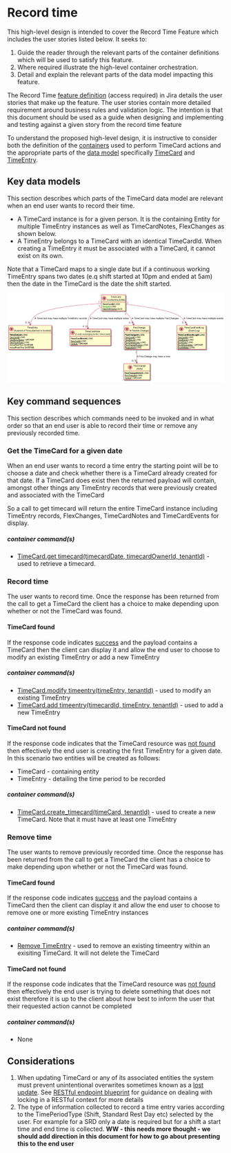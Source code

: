 

# Record time

This high-level design is intended to cover the Record Time Feature which includes the user stories listed below. It seeks to:

1.  Guide the reader through the relevant parts of the container definitions which will be used to satisfy this feature.
2.  Where required illustrate the high-level container orchestration.
3.  Detail and explain the relevant parts of the data model impacting this feature.

The Record Time [feature definition](https://collaboration.homeoffice.gov.uk/jira/browse/EAHW-925) (access required) in Jira details the user stories that make up the feature. The user stories contain more detailed requirement around business rules and validation logic. The intention is that this document should be used as a guide when designing and implementing and testing against a given story from the record time feature

To understand the proposed high-level design, it is instructive to consider both the definition of the [containers](../../container-definition.md) used to perform TimeCard actions and the appropriate parts of the [data model](../../datamodel-definition.md) specifically [TimeCard](../../datamodel-definition.md#timecard) and [TimeEntry](../../datamodel-definition.md#timeentry).

## Key data models

This section describes which parts of the TimeCard data model are relevant when an end user wants to record their time.
- A TimeCard instance is for a given person. It is the containing Entity for multiple TimeEntry instances as well as TimeCardNotes, FlexChanges as shown below. 
- A TimeEntry belongs to a TimeCard with an identical TimeCardId. When creating a TimeEntry it must be associated with a TimeCard, it cannot exist on its own.

Note that a TimeCard maps to a single date but if a continuous working TimeEntry spans two dates (e.q shift started at 10pm and ended at 5am) then the date in the TimeCard is the date the shift started.

<img src="../../images/timecard-container-data-model.png">

## Key command sequences
This section describes which commands need to be invoked and in what order so that an end user is able to record their time or remove any previously recorded time.

### Get the TimeCard for a given date
When an end user wants to record a time entry the starting point will be to choose a date and check whether there is a TimeCard already created for that date. If a TimeCard does exist then the returned payload will contain, amongst other things any TimeEntry records that were previously created and associated with the TimeCard

So a call to get timecard will return the entire TimeCard instance including TimeEntry records, FlexChanges, TimeCardNotes and TimeCardEvents for display.

##### container command(s)
- [TimeCard.get timecard(timecardDate, timecardOwnerId, tenantId)](../../container-definition.md#get-timecard) - used to retrieve a timecard. 

### Record time
The user wants to record time. Once the response has been returned from the call to get a TimeCard the client has a choice to make depending upon whether or not the TimeCard was found.

#### TimeCard found
 If the response code indicates [success](https://github.com/UKHomeOffice/callisto-docs/blob/main/blueprints/restful-endpoint.md#handle-success-consistently) and the payload contains a TimeCard then the client can display it and allow the
end user to choose to modify an existing TimeEntry or add a new TimeEntry

##### container command(s)
- [TimeCard.modify timeentry(timeEntry, tenantId)](../../container-definition.md#modify-timeentry) - used to modify an existing TimeEntry 
- [TimeCard.add timeentry(timecardId, timeEntry, tenantId)](../../container-definition.md#add-timeentry) - used to add a new TimeEntry


#### TimeCard not found
If the response code indicates that the TimeCard resource was [not found](https://github.com/UKHomeOffice/callisto-docs/blob/main/blueprints/restful-endpoint.md#handle-errors-gracefully-and-return-standard-error-codes) then effectively the end user is creating the first TimeEntry for a given date. In this scenario two entities will
be created as follows:

- TimeCard - containing entity
- TimeEntry - detailing the time period to be recorded

##### container command(s)
- [TimeCard.create_timecard(timeCard, tenantId)](../../container-definition.md#create-timecard) - used to create a new TimeCard. Note that it must have at least one TimeEntry 

### Remove time
The user wants to remove previously recorded time. Once the response has been returned from the call to get a TimeCard the client has a choice to make depending upon whether or not the TimeCard was found.

#### TimeCard found
 If the response code indicates [success](https://github.com/UKHomeOffice/callisto-docs/blob/main/blueprints/restful-endpoint.md#handle-success-consistently) and the payload contains a TimeCard then the client can display it and allow the end user to choose to remove one or more existing TimeEntry instances

##### container command(s)
- [Remove TimeEntry](../../container-definition.md#remove-timeentry) - used to remove an existing timeentry within an exisiting TimeCard. It will not delete the TimeCard

#### TimeCard not found
If the response code indicates that the TimeCard resource was [not found](https://github.com/UKHomeOffice/callisto-docs/blob/main/blueprints/restful-endpoint.md#handle-errors-gracefully-and-return-standard-error-codes) then effectively the end user is trying to delete something that does not exist therefore it is up to the client about how best to inform the user that their requested action cannot be completed

##### container command(s)
- None

## Considerations

1.  When updating TimeCard or any of its associated entities the system must prevent unintentional overwrites sometimes known as a [lost update](https://www.w3.org/1999/04/Editing/#3.1).  See [RESTful endpoint blueprint](https://github.com/UKHomeOffice/callisto-docs/blob/main/blueprints/restful-endpoint.md#managing-resource-contention) for guidance on dealing with locking in a RESTful context for more details
2.  The type of information collected to record a time entry varies according to the TimePeriodType (Shift, Standard Rest Day etc) selected by the user. For example for a SRD only a date is required but for a shift a start time and end time is collected. **WW - this needs more thought - we should add direction in this document for how to go about presenting this to the end user**



